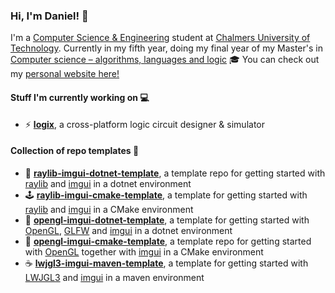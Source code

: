 ### Hi, I'm Daniel! 👋 

I'm a [Computer Science & Engineering](https://www.chalmers.se/sv/utbildning/program-pa-grundniva/sidor/datateknik.aspx) student at [Chalmers University of Technology](https://www.chalmers.se). Currently in my fifth year, doing my final year of my Master's in [Computer science – algorithms, languages and logic](https://www.chalmers.se/en/education/programmes/masters-info/pages/computer-science-algorithms-languages-and-logic.aspx) 🎓 You can check out my [personal website here!](https://dcronqvist.se)

#### Stuff I'm currently working on 💻
- ⚡ **[logix](https://github.com/dcronqvist/logix)**, a cross-platform logic circuit designer & simulator

#### Collection of repo templates 🎨
- 🎨 **[raylib-imgui-dotnet-template](https://github.com/dcronqvist/raylib-imgui-dotnet-template)**, a template repo for getting started with [raylib](https://github.com/raysan5/raylib) and [imgui](https://github.com/ocornut/imgui) in a dotnet environment
- 🕹 **[raylib-imgui-cmake-template](https://github.com/dcronqvist/raylib-imgui-cmake-template)**, a template for getting started with [raylib](https://github.com/raysan5/raylib) and [imgui](https://github.com/ocornut/imgui) in a CMake environment
- 🎨 **[opengl-imgui-dotnet-template](https://github.com/dcronqvist/opengl-imgui-dotnet-template)**, a template for getting started with [OpenGL](https://www.opengl.org/), [GLFW](https://www.glfw.org/) and [imgui](https://github.com/ocornut/imgui) in a dotnet environment
- 👾 **[opengl-imgui-cmake-template](https://github.com/dcronqvist/opengl-imgui-cmake-template)**, a template repo for getting started with [OpenGL](https://www.opengl.org/) together with [imgui](https://github.com/ocornut/imgui) in a CMake environment
- ☕ **[lwjgl3-imgui-maven-template](https://github.com/dcronqvist/lwjgl3-imgui-maven-template)**, a template for getting started with [LWJGL3](https://www.lwjgl.org/) and [imgui](https://github.com/ocornut/imgui) in a maven environment

<!--
**dcronqvist/dcronqvist** is a ✨ _special_ ✨ repository because its `README.md` (this file) appears on your GitHub profile.

Here are some ideas to get you started:

- 🔭 I’m currently working on ...
- 🌱 I’m currently learning ...
- 👯 I’m looking to collaborate on ...
- 🤔 I’m looking for help with ...
- 💬 Ask me about ...
- 📫 How to reach me: ...
- 😄 Pronouns: ...
- ⚡ Fun fact: ...
-->
